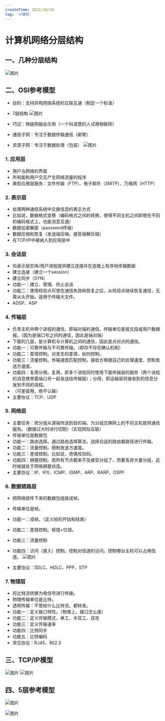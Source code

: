 ```yaml
---
createTime: 2022/10/26
tag: '计算机'
---
```

# 计算机网络分层结构

## 一、几种分层结构

![图片](../assets/structure-computer-networks1.png)

## 二、OSI参考模型

* 目的：支持异构网络系统的互联互通（制定一个标准）
* 7层结构
![图片](../assets/structure-computer-networks2.png)

* 巧记：物链网输会示用（一个叫淑慧的人试用物联网）
* 通信子网：专注于数据传输通信（邮寄）
* 资源子网：专注于数据处理（包装）
![图片](../assets/structure-computer-networks3.png)

### 1. 应用层

* 用户与网络的界面
* 所有能和用户交互产生网络流量的程序
* 典型应用层服务：文件传输（FTP）、电子邮件（SMTP）、万维网（HTTP）

### 2. 表示层

* 处理两种通信系统中交换信息的表示方式
* 比如说，数据格式变换（编码格式之间的转换，使得不同主机之间即使在不同的编码格式上，也能消息互通）
* 数据加密解密（password传输）
* 数据压缩和恢复（发送端压缩，接受端解压缩）
* 在TCP/IP中被纳入到应用层中

### 3. 会话层

* 向表示层实体/用户进程提供建立连接并在连接上有序地传输数据
* 建立连接（建立一个session）
* 建立同步（SYN）
* 功能一：建立、管理、终止会话
* 功能二：使用校验点可使在通信失效和恢复之后，从校验点继续恢复通信，无需从头开始。适用于传输大文件。
* ADSP、ASP

### 4. 传输层

* 负责主机中两个进程的通信，即端对端的通信。传输单位是报文段或用户数据报。（因为是端口号之间的通信，因此是端对端）
* 下面的几层，是计算机与计算机之间的通信，因此是点对点的通信。
* 功能一：可靠传输与不可靠传输。（即存不存在确认机制）
* 功能二：差错控制。对发生的差错，如何控制。
* 功能三：流量控制。传输速度匹配控制，接收方根据自己的处理速度，控制发送方速度。
* 功能四：复用分用。复用，即多个进程同时使用下面传输层的服务（两个进程的消息携带着端口号一起发送给传输层）；分用，即运输层将接收到的信息分发到不同的进程。
* （可差留用，绝不认输）
* 主要协议：TCP、UDP

### 5. 网络层

* 主要任务：把分组从源端传送到目的端，为分组交换网上的不同主机提供通信服务。（数据过大时进行切割）（实现网际互联）
* 传输单位是数据包
* 功能一：路由选择。通过路由选择算法，选择合适的路由器路径进行传输。
* 功能二：流量控制。限制发送方速度。
* 功能三：差错控制。比如说，奇偶校验码。
* 功能四：拥塞控制。若所有节点都来不及接受分组了，而要丢弃大量分组，这时候就处于网络拥塞状态。
* 主要协议：IP、IPX、ICMP、IGMP、ARP、RARP、OSPF

### 6. 数据链路层

* 把网络层传下来的数据包组装成帧。
* 传输单位是帧。
* 功能一：成帧。（定义帧的开始和结束）
* 功能二：差错控制。帧错+位错。
* 功能三：流量控制
* 功能四：访问（接入）控制。控制对信道的访问。控制哪台主机可以占用信道。
![图片](../assets/structure-computer-networks4.png)

* 主要协议：SDLC、HDLC、PPP、STP

### 7. 物理层

* 将比特流转换为电信号进行传输。
* 物理传输单位是比特。
* 透明传输：不管给什么比特流，都转发。
* 功能一：定义接口特性。（物理上，接口怎么接）
* 功能二：定义传输模式，单工、半双工、双攻
* 功能三：定义传输速率
* 功能四：比特同步
* 功能五：比特编码
* 常见协议：RJ45、802.3

## 三、TCP/IP模型

![图片](../assets/structure-computer-networks5.png)
![图片](../assets/structure-computer-networks6.png)

## 四、5层参考模型

![图片](../assets/structure-computer-networks7.png)

![图片](../assets/structure-computer-networks8.png)
